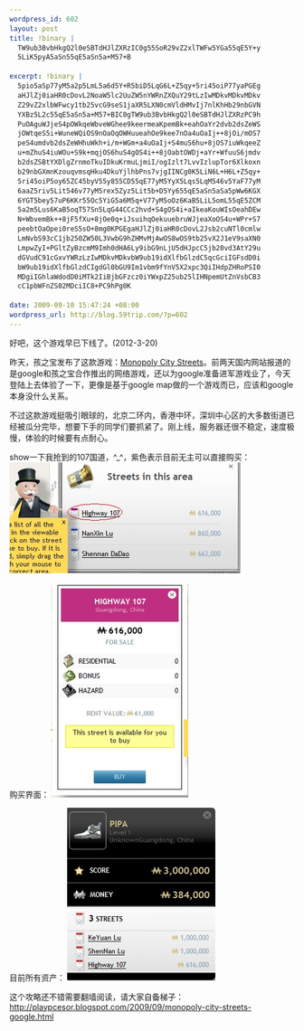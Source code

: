 ```yaml
--- 
wordpress_id: 602
layout: post
title: !binary |
  TW9ub3BvbHkgQ2l0eSBTdHJlZXRzIC0g55SoR29vZ2xlTWFw5YGa55qE5Y+y
  5LiK5pyA5aSn55qE5aSn5a+M57+B

excerpt: !binary |
  5pio5aSp77yM5a2p5LmL5a6d5Y+R5biD5LqG6L+Z5qy+5ri45oiP77yaPGEg
  aHJlZj0iaHR0cDovL2NoaW5lc2UuZW5nYWRnZXQuY29tLzIwMDkvMDkvMDkv
  Z29vZ2xlbWFwcy1tb25vcG9seS1jaXR5LXN0cmVldHMvIj7nlKhHb29nbGVN
  YXBz5L2c55qE5aSn5a+M57+BIC0gTW9ub3BvbHkgQ2l0eSBTdHJlZXRzPC9h
  PuOAguWJjeS4pOWkqeWbveWGhee9keermeaKpemBk+eahOaYr2dvb2dsZeWS
  jOWtqeS5i+WuneWQiOS9nOaOqOWHuueahOe9kee7nOa4uOaIj++8jOi/mOS7
  peS4umdvb2dsZeWHhuWkh+i/m+WGm+a4uOaIj+S4muS6hu+8jOS7iuWkqeeZ
  u+mZhuS4iuWOu+S9k+mqjOS6huS4gOS4i++8jOabtOWDj+aYr+WfuuS6jmdv
  b2dsZSBtYXDlgZrnmoTkuIDkuKrmuLjmiI/ogIzlt7LvvIzlupTor6Xlkoxn
  b29nbGXmnKzouqvmsqHku4DkuYjlhbPns7vjgIINCg0K5LiN6L+H6L+Z5qy+
  5ri45oiP5oy65ZC45byV55y855CD55qE77yM5YyX5Lqs5LqM546v5YaF77yM
  6aaZ5riv5Lit546v77yM5rex5Zyz5Lit5b+D5Yy655qE5aSn5aSa5pWw6KGX
  6YGT5bey57uP6KKr55Oc5YiG5a6M5q+V77yM5oOz6KaB5LiL5omL55qE5ZCM
  5a2m5Lus6KaB5oqT57Sn5LqG44CCc2hvd+S4gOS4i+aIkeaKouWIsOeahDEw
  N+WbvemBk++8jF5fXu+8jOe0q+iJsuihqOekuuebruWJjeaXoOS4u+WPr+S7
  peebtOaOpei0reS5sO+8mg0KPGEgaHJlZj0iaHR0cDovL2Jsb2cuNTl0cmlw
  LmNvbS93cC1jb250ZW50L3VwbG9hZHMvMjAwOS8wOS9tb25vX2J1eV9saXN0
  LmpwZyI+PGltZyBzcmM9Imh0dHA6Ly9ibG9nLjU5dHJpcC5jb20vd3AtY29u
  dGVudC91cGxvYWRzLzIwMDkvMDkvbW9ub19idXlfbGlzdC5qcGciIGFsdD0i
  bW9ub19idXlfbGlzdCIgdGl0bGU9Im1vbm9fYnV5X2xpc3QiIHdpZHRoPSI0
  MDgiIGhlaWdodD0iMTk2IiBjbGFzcz0iYWxpZ25ub25lIHNpemUtZnVsbCB3
  cC1pbWFnZS02MDciIC8+PC9hPg0K

date: 2009-09-10 15:47:24 +08:00
wordpress_url: http://blog.59trip.com/?p=602
---
```


好吧，这个游戏早已下线了。(2012-3-20)

昨天，孩之宝发布了这款游戏：<a href="http://www.monopolycitystreets.com/">Monopoly City Streets</a>。前两天国内网站报道的是google和孩之宝合作推出的网络游戏，还以为google准备进军游戏业了，今天登陆上去体验了一下，更像是基于google map做的一个游戏而已，应该和google本身没什么关系。

不过这款游戏挺吸引眼球的，北京二环内，香港中环，深圳中心区的大多数街道已经被瓜分完毕，想要下手的同学们要抓紧了。刚上线，服务器还很不稳定，速度极慢，体验的时候要有点耐心。

show一下我抢到的107国道，^_^，紫色表示目前无主可以直接购买：
<a href="/assets/uploads/2009/09/mono_buy_list.jpg"><img src="/assets/uploads/2009/09/mono_buy_list.jpg" alt="mono_buy_list" title="mono_buy_list" width="408" height="196" class="alignnone size-full wp-image-607" /></a>
<!--more-->
购买界面：
<a href="/assets/uploads/2009/09/mono_buy.jpg"><img src="/assets/uploads/2009/09/mono_buy.jpg" alt="mono_buy" title="mono_buy" width="242" height="380" class="alignnone size-full wp-image-606" /></a>

目前所有资产：
<a href="/assets/uploads/2009/09/mono_my_list.jpg"><img src="/assets/uploads/2009/09/mono_my_list.jpg" alt="mono_my_list" title="mono_my_list" width="262" height="306" class="alignnone size-full wp-image-605" /></a>

这个攻略还不错需要翻墙阅读，请大家自备梯子：
http://playpcesor.blogspot.com/2009/09/monopoly-city-streets-google.html

